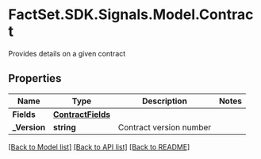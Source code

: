 # FactSet.SDK.Signals.Model.Contract
Provides details on a given contract

## Properties

Name | Type | Description | Notes
------------ | ------------- | ------------- | -------------
**Fields** | [**ContractFields**](ContractFields.md) |  | 
**_Version** | **string** | Contract version number | 

[[Back to Model list]](../README.md#documentation-for-models) [[Back to API list]](../README.md#documentation-for-api-endpoints) [[Back to README]](../README.md)

